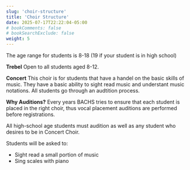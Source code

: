 ```yaml
---
slug: 'choir-structure'
title: 'Choir Structure'
date: 2025-07-17T22:22:04-05:00
# bookComments: false
# bookSearchExclude: false
weight: 5
---
```

The age range for students is 8-18  (19 if your student is in high school)

**Trebel** Open to all students aged 8-12.

**Concert** This choir is for students that have a handel on the basic skills of music. They have a basic ability to sight read music and understant music notations. All students go through an audtition process.


**Why Auditions?** Every years BACHS tries to ensure that each student is placed in the right choir, thus vocal placement auditions are performed before registrations.

All high-school age students must audition as well as any student who desires to be in Concert Choir.

Students will be asked to:
* Sight read a small portion of music
* Sing scales with piano
